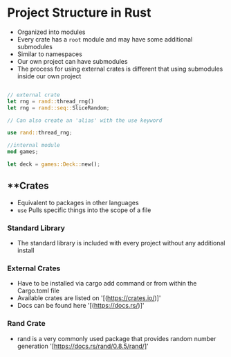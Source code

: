 # Project Structure in Rust

- Organized into modules
- Every crate has a `root` module and may have some additional submodules
- Similar to namespaces
- Our own project can have submodules
- The process for using external crates is different that using submodules inside our own project

```rust

// external crate
let rng = rand::thread_rng()
let rng = rand::seq::SliceRandom;

// Can also create an 'alias' with the use keyword

use rand::thread_rng;

//internal module
mod games;

let deck = games::Deck::new();

```

## \*\*Crates

- Equivalent to packages in other languages
- `use` Pulls specific things into the scope of a file

### Standard Library

- The standard library is included with every project without any additional install

### External Crates

- Have to be installed via cargo add command or from within the Cargo.toml file
- Available crates are listed on '[(https://crates.io/)]'
- Docs can be found here '[(https://docs.rs/)]'

### Rand Crate

- rand is a very commonly used package that provides random number generation '[https://docs.rs/rand/0.8.5/rand/]'

```

```
